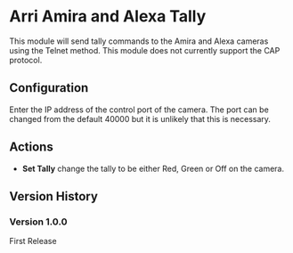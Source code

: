# Arri Amira and Alexa Tally

This module will send tally commands to the Amira and Alexa cameras using the Telnet method. This module does not currently support the CAP protocol.

## Configuration
Enter the IP address of the control port of the camera. The port can be changed from the default 40000 but it is unlikely that this is necessary.

## Actions
- **Set Tally** change the tally to be either Red, Green or Off on the camera.

## Version History

### Version 1.0.0
First Release